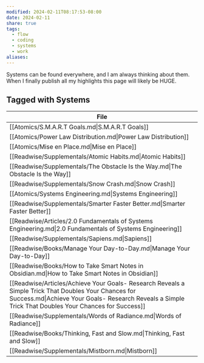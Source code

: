 ```yaml
---
modified: 2024-02-11T08:17:53-08:00
date: 2024-02-11
share: true
tags:
  - flow
  - coding
  - systems
  - work
aliases: 
---
```

Systems can be found everywhere, and I am always thinking about them. When I finally publish all my highlights this page will likely be HUGE.
## Tagged with Systems
| File                                                                                                                                                                                                          |
| ------------------------------------------------------------------------------------------------------------------------------------------------------------------------------------------------------------- |
| [[Atomics/S.M.A.R.T Goals.md\|S.M.A.R.T Goals]]                                                                                                                                                               |
| [[Atomics/Power Law Distribution.md\|Power Law Distribution]]                                                                                                                                                 |
| [[Atomics/Mise en Place.md\|Mise en Place]]                                                                                                                                                                   |
| [[Readwise/Supplementals/Atomic Habits.md\|Atomic Habits]]                                                                                                                                                    |
| [[Readwise/Supplementals/The Obstacle Is the Way.md\|The Obstacle Is the Way]]                                                                                                                                |
| [[Readwise/Supplementals/Snow Crash.md\|Snow Crash]]                                                                                                                                                          |
| [[Atomics/Systems Engineering.md\|Systems Engineering]]                                                                                                                                                       |
| [[Readwise/Supplementals/Smarter Faster Better.md\|Smarter Faster Better]]                                                                                                                                    |
| [[Readwise/Articles/2.0 Fundamentals of Systems Engineering.md\|2.0 Fundamentals of Systems Engineering]]                                                                                                     |
| [[Readwise/Supplementals/Sapiens.md\|Sapiens]]                                                                                                                                                                |
| [[Readwise/Books/Manage Your Day-to-Day.md\|Manage Your Day-to-Day]]                                                                                                                                          |
| [[Readwise/Books/How to Take Smart Notes in Obsidian.md\|How to Take Smart Notes in Obsidian]]                                                                                                                |
| [[Readwise/Articles/Achieve Your Goals- Research Reveals a Simple Trick That Doubles Your Chances for Success.md\|Achieve Your Goals- Research Reveals a Simple Trick That Doubles Your Chances for Success]] |
| [[Readwise/Supplementals/Words of Radiance.md\|Words of Radiance]]                                                                                                                                            |
| [[Readwise/Books/Thinking, Fast and Slow.md\|Thinking, Fast and Slow]]                                                                                                                                        |
| [[Readwise/Supplementals/Mistborn.md\|Mistborn]]                                                                                                                                                              |
